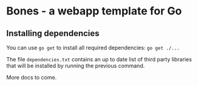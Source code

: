 Bones - a webapp template for Go
================================

Installing dependencies
-----------------------

You can use `go get` to install all required dependencies: `go get ./...`

The file `dependencies.txt` contains an up to date list of third party libraries that
will be installed by running the previous command.

More docs to come.
